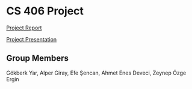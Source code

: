 # CS 406 Project 

[Project Report](https://github.com/Efesencan/CS406-Group-Project/blob/master/CS406_Project_Final_Report.pdf)

[Project Presentation](https://github.com/Efesencan/CS406-Group-Project/blob/master/CS_406_Presentation.pdf)

## Group Members

Gökberk Yar, Alper Giray, Efe Şencan, Ahmet Enes Deveci, Zeynep Özge Ergin
